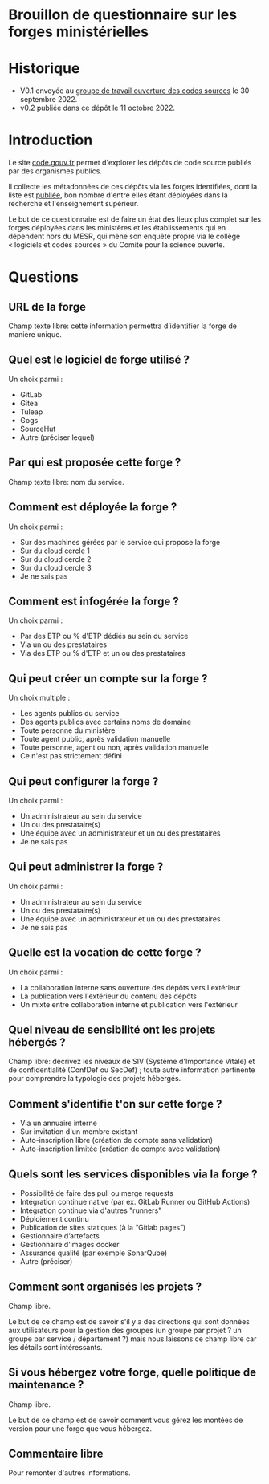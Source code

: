 Brouillon de questionnaire sur les forges ministérielles
=====

# Historique

- V0.1 envoyée au [groupe de travail ouverture des codes sources](https://man.sr.ht/~etalab/logiciels-libres/gtt-ll-amdac.md) le 30 septembre 2022.
- v0.2 publiée dans ce dépôt le 11 octobre 2022.

# Introduction

Le site [code.gouv.fr](https://code.gouv.fr) permet d'explorer les
dépôts de code source publiés par des organismes publics.

Il collecte les métadonnées de ces dépôts via les forges identifiées,
dont la liste est
[publiée](https://git.sr.ht/~etalab/codegouvfr-fetch-data/blob/master/platforms.csv),
bon nombre d'entre elles étant déployées dans la recherche et
l'enseignement supérieur.

Le but de ce questionnaire est de faire un état des lieux plus complet
sur les forges déployées dans les ministères et les établissements qui
en dépendent hors du MESR, qui mène son enquête propre via le collège
« logiciels et codes sources » du Comité pour la science ouverte.

# Questions

## URL de la forge

Champ texte libre: cette information permettra d’identifier la forge
de manière unique.

## Quel est le logiciel de forge utilisé ?

Un choix parmi :

- GitLab
- Gitea
- Tuleap
- Gogs
- SourceHut
- Autre (préciser lequel)

## Par qui est proposée cette forge ?

Champ texte libre: nom du service.

## Comment est déployée la forge ?

Un choix parmi :

- Sur des machines gérées par le service qui propose la forge
- Sur du cloud cercle 1
- Sur du cloud cercle 2
- Sur du cloud cercle 3
- Je ne sais pas

## Comment est infogérée la forge ?

Un choix parmi :

- Par des ETP ou % d'ETP dédiés au sein du service
- Via un ou des prestataires
- Via des ETP ou % d'ETP et un ou des prestataires

## Qui peut créer un compte sur la forge ?

Un choix multiple :

- Les agents publics du service
- Des agents publics avec certains noms de domaine
- Toute personne du ministère
- Toute agent public, après validation manuelle
- Toute personne, agent ou non, après validation manuelle
- Ce n'est pas strictement défini

## Qui peut configurer la forge ?

Un choix parmi :

- Un administrateur au sein du service
- Un ou des prestataire(s)
- Une équipe avec un administrateur et un ou des prestataires
- Je ne sais pas

## Qui peut administrer la forge ?

Un choix parmi :

- Un administrateur au sein du service
- Un ou des prestataire(s)
- Une équipe avec un administrateur et un ou des prestataires
- Je ne sais pas

## Quelle est la vocation de cette forge ?

Un choix parmi :

- La collaboration interne sans ouverture des dépôts vers l'extérieur
- La publication vers l'extérieur du contenu des dépôts
- Un mixte entre collaboration interne et publication vers l'extérieur


## Quel niveau de sensibilité ont les projets hébergés ?

Champ libre: décrivez les niveaux de SIV (Système d'Importance Vitale)
et de confidentialité (ConfDef ou SecDef) ; toute autre information
pertinente pour comprendre la typologie des projets hébergés.

## Comment s'identifie t'on sur cette forge ?

- Via un annuaire interne
- Sur invitation d'un membre existant
- Auto-inscription libre (création de compte sans validation)
- Auto-inscription limitée (création de compte avec validation)

## Quels sont les services disponibles via la forge ?

- Possibilité de faire des pull ou merge requests
- Intégration continue native (par ex. GitLab Runner ou GitHub Actions)
- Intégration continue via d'autres "runners"
- Déploiement continu
- Publication de sites statiques (à la “Gitlab pages”)
- Gestionnaire d’artefacts
- Gestionnaire d’images docker
- Assurance qualité (par exemple SonarQube)
- Autre (préciser)

## Comment sont organisés les projets ?

Champ libre.

Le but de ce champ est de savoir s'il y a des directions qui sont
données aux utilisateurs pour la gestion des groupes (un groupe par
projet ? un groupe par service / département ?) mais nous laissons
ce champ libre car les détails sont intéressants.

## Si vous hébergez votre forge, quelle politique de maintenance ?

Champ libre.

Le but de ce champ est de savoir comment vous gérez les montées de
version pour une forge que vous hébergez.

## Commentaire libre

Pour remonter d'autres informations.
